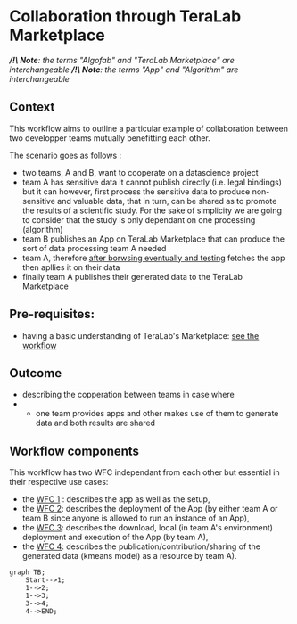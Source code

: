 # Collaboration through TeraLab Marketplace

_**/!\ Note**: the terms "Algofab" and "TeraLab Marketplace" are interchangeable_
_**/!\ Note**: the terms "App" and "Algorithm" are interchangeable_

## Context

This workflow aims to outline a particular example of collaboration between two developper teams mutually benefitting each other.

The scenario goes as follows :

* two teams, A and B, want to cooperate on a datascience project
* team A has sensitive data it cannot publish directly (i.e. legal bindings) but it can however, first process the sensitive data to produce non-sensitive and valuable data, that in turn, can be shared as to promote the results of a scientific study. For the sake of simplicity we are going to consider that the study is only dependant on one processing (algorithm) 
* team B publishes an App on TeraLab Marketplace that can produce the sort of data processing team A needed
* team A, therefore [after borwsing eventually and testing]() fetches the app then apllies it on their data
* finally team A publishes their generated data to the TeraLab Marketplace

## Pre-requisites:

* having a basic understanding of TeraLab's Marketplace: [see the workflow](../algofab_presentation) 

## Outcome

* describing the copperation between teams in case where
* * one team provides apps and other makes use of them to generate data and both results are shared 

## Workflow components

This workflow has two WFC independant from each other but essential in their respective use cases: 
* the [WFC 1](./setup) : describes the app as well as the setup,
* the [WFC 2](./workshop): describes the deployment of the App (by either team A or team B since anyone is allowed to run an instance of an App),
* the [WFC 3](./download): describes the download, local (in team A's environment) deployment and execution of the App (by team A),
* the [WFC 4](./publish): describes the publication/contribution/sharing of the generated data (kmeans model) as a resource by team A).


```mermaid
graph TB;
    Start-->1;
    1-->2;
    1-->3;
    3-->4;
    4-->END;
```
